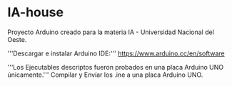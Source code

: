 # IA-house
Proyecto Arduino creado para la materia IA - Universidad Nacional del Oeste.

'''Descargar e instalar Arduino IDE:'''
https://www.arduino.cc/en/software

'''Los Ejecutables descriptos fueron probados en una placa Arduino UNO únicamente.'''
Compilar y Envíar los .ine a una placa Arduino UNO.
